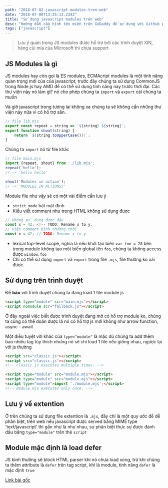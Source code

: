```yaml
---
path: "2018-07-02-javascript-modules-tren-web"
date: "2018-07-00T13:35:13.234Z"
title: "Sử dụng javascript modules trên web"
desc: "Hướng dẫn cầu hình tên miền trên GoDaddy để sử dụng với Github page"
tags: ["javascript"]
---
```



> Lưu ý quan trọng JS modules được hổ trợ bởi các trình duyệt XỊN, hàng cùi mía của Microsoft thì chưa support

## JS Modules là gì

JS modules hay còn gọi là ES modules, ECMAcript modules là một tính năng quan trọng mới của của javascript, trước đây chúng ta sử dụng CommonJS trong Node.js hay AMD để có thể sử dụng tính năng này trước thời đại. Các thư viện này nó làm gì? nó cho phép chúng ta `import` và `export` cái chúng ta muốn

Và giờ javascript trong tương lai không xa chúng ta sẽ không cần những thư viện này nữa vì có hổ trợ sẵn.

```js
// file lib.mjs
export const repeat = string => `${string} ${string}`;
export function shout(string) {
    return `${string.toUpperCase()}!`;
}
```

Chúng ta `import` nó từ file khác

```js
// file main.mjs
import {repeat, shout} from './lib.mjs';
repeat('hello');
// -> 'hello hello'

shout('Modules in action');
// -> 'MODULES IN ACTIONS!'
```

Module file như vậy sẽ có một vài điểm cần lưu ý
- `strict mode` bật mặt định
- Kiểu viết comment như trong HTML không sử dụng được

```js
// Không sử dụng được đâu
const x = 42; <!-- TODO: Rename x to y.
// Viêt comment bình thường thôi
const x = 42; // TODO: Rename x to y.
```

- lexical top-level scope, nghĩa là nếu khởi tạo biến `var foo = 28` bên trong module không tạo một biến global tên `foo`, chúng ta không access được `window.foo`
- Chỉ có thể sử dụng `import` và `export` trong file `.mjs`, file thường ko xài được.

## Sử dụng trên trình duyệt

Để **báo** với trình duyệt chúng ta đang load 1 file module js

```html
<script type="module" scr="main.mjs"></script>
<script nomodule scr="fallback.js"></script>
```

Ở đây ngoài việc biết được trình duyệt đang mở có hổ trợ module ko, chúng ta cũng có thể đoán được là nó có hổ trợ js mới không như arrow function, async - await

Một điều tuyệt vời khác của `type="module"` là mặc dù chúng ta add thêm bao nhiêu tag tùy thích nhưng nó sẽ chỉ load 1 file nếu giống nhau, ngược lại với js thường

```html
<script src="classic.js"></script>
<script src="classic.js"></script>
<!-- classic.js executes multiple times. -->

<script type="module" src="module.mjs"></script>
<script type="module" src="module.mjs"></script>
<script type="module">import './module.mjs';</script>
<!-- module.mjs executes only once. -->
```

## Lưu ý về extention

Ở trên chúng ta sử dụng file extention là `.mjs`, đây chỉ là một quy ước để dễ phân biệt, trên web nếu javascript được served bằng MIME type 'text/javascript' thì gần như là như nhau, sự phân biệt thực sự được đánh dấu bằng `type="module"` trên thẻ `script`

## Module mặc định là load defer

JS bình thường sẽ block HTML parser khi nó chưa load xong, trừ khi chúng ta thêm attribute là `defer` trên tag script, khi là module, tính năng `defer` là mặc định `true`

[Link bài gốc](https://developers.google.com/web/fundamentals/primers/modules)